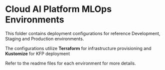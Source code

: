 # Cloud AI Platform MLOps Environments
This folder contains deployment configurations for reference Development, Staging and Production environments.

The configurations utilize **Terraform** for infrastructure provisioning and **Kustomize** for KFP deployment 

Refer to the readme files for each environment for more details.

